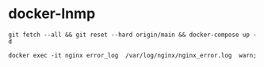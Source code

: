 # docker-lnmp

```shell
git fetch --all && git reset --hard origin/main && docker-compose up -d

docker exec -it nginx error_log  /var/log/nginx/nginx_error.log  warn;
```
